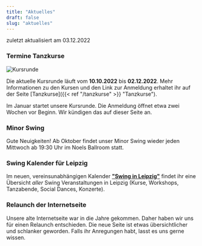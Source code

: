 ```yaml
---
title: "Aktuelles"
draft: false
slug: "aktuelles"
---
```


zuletzt aktualisiert am 03.12.2022

### Termine Tanzkurse

![Kursrunde](slider_kursrunde.png)

Die aktuelle Kursrunde läuft vom **10.10.2022** bis **02.12.2022**. Mehr Informationen zu den Kursen und den Link zur Anmeldung erhaltet ihr auf der Seite [Tanzkurse]({{< ref "/tanzkurse" >}} "Tanzkurse").

Im Januar startet unsere Kursrunde. Die Anmeldung öffnet etwa zwei Wochen vor Beginn. Wir kündigen das auf dieser Seite an.

### Minor Swing
Gute Neuigkeiten! Ab Oktober findet unser Minor Swing wieder jeden Mittwoch ab 19:30 Uhr im Noels Ballroom statt.

### Swing Kalender für Leipzig
Im neuen, vereinsunabhängigen Kalender [**"Swing in Leipzig"**](https://kalender.digital/0c529f4b4448ea55b992) findet ihr eine Übersicht *aller* Swing Veranstaltungen in Leipzig (Kurse, Workshops, Tanzabende, Social Dances, Konzerte).  

### Relaunch der Internetseite
Unsere alte Internetseite war in die Jahre gekommen. Daher haben wir uns für einen Relaunch entschieden. Die neue Seite ist etwas übersichtlicher und schlanker geworden. Falls ihr Anregungen habt, lasst es uns gerne wissen.

